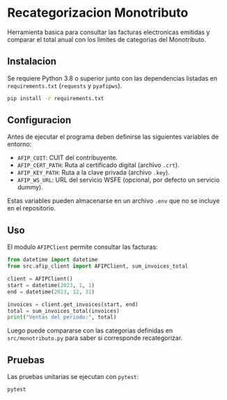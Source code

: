 # Recategorizacion Monotributo

Herramienta basica para consultar las facturas electronicas emitidas y comparar el total anual con los limites de categorias del Monotributo.

## Instalacion

Se requiere Python 3.8 o superior junto con las dependencias listadas en
`requirements.txt` (`requests` y `pyafipws`).

```bash
pip install -r requirements.txt
```

## Configuracion

Antes de ejecutar el programa deben definirse las siguientes variables de entorno:

- `AFIP_CUIT`: CUIT del contribuyente.
- `AFIP_CERT_PATH`: Ruta al certificado digital (archivo `.crt`).
- `AFIP_KEY_PATH`: Ruta a la clave privada (archivo `.key`).
- `AFIP_WS_URL`: URL del servicio WSFE (opcional, por defecto un servicio dummy).

Estas variables pueden almacenarse en un archivo `.env` que no se incluye en el repositorio.

## Uso

El modulo `AFIPClient` permite consultar las facturas:

```python
from datetime import datetime
from src.afip_client import AFIPClient, sum_invoices_total

client = AFIPClient()
start = datetime(2023, 1, 1)
end = datetime(2023, 12, 31)

invoices = client.get_invoices(start, end)
total = sum_invoices_total(invoices)
print("Ventas del periodo:", total)
```

Luego puede compararse con las categorias definidas en `src/monotributo.py` para saber si corresponde recategorizar.

## Pruebas

Las pruebas unitarias se ejecutan con `pytest`:

```bash
pytest
```
